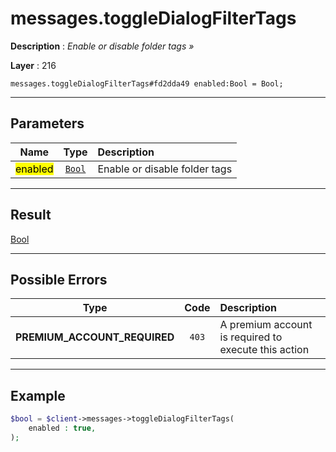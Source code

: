 # messages.toggleDialogFilterTags

**Description** : *Enable or disable folder tags &raquo;*

**Layer** : 216

```tl
messages.toggleDialogFilterTags#fd2dda49 enabled:Bool = Bool;
```

---

## Parameters

| Name | Type | Description |
| :---: | :---: | :--- |
| <mark>enabled</mark> | [`Bool`](type/Bool) | Enable or disable folder tags |

---

## Result

[Bool](type/Bool)

---

## Possible Errors

| Type | Code | Description |
| :---: | :---: | :--- |
| **PREMIUM_ACCOUNT_REQUIRED** | `403` | A premium account is required to execute this action |

---

## Example

```php
$bool = $client->messages->toggleDialogFilterTags(
	enabled : true,
);
```